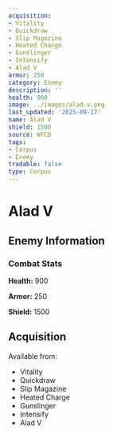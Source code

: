 ```yaml
---
acquisition:
- Vitality
- Quickdraw
- Slip Magazine
- Heated Charge
- Gunslinger
- Intensify
- Alad V
armor: 250
category: Enemy
description: ''
health: 900
image: ../images/alad-v.png
last_updated: '2025-09-17'
name: Alad V
shield: 1500
source: WFCD
tags:
- Corpus
- Enemy
tradable: false
type: Corpus
---
```


# Alad V

## Enemy Information

### Combat Stats

**Health:** 900

**Armor:** 250

**Shield:** 1500

## Acquisition

Available from:
- Vitality
- Quickdraw
- Slip Magazine
- Heated Charge
- Gunslinger
- Intensify
- Alad V

